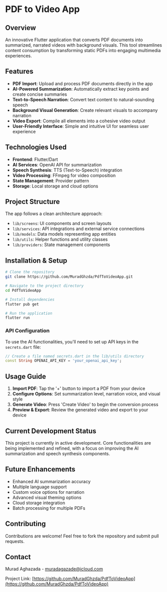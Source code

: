 # PDF to Video App

## Overview
An innovative Flutter application that converts PDF documents into summarized, narrated videos with background visuals. This tool streamlines content consumption by transforming static PDFs into engaging multimedia experiences.

## Features
- **PDF Import**: Upload and process PDF documents directly in the app
- **AI-Powered Summarization**: Automatically extract key points and create concise summaries
- **Text-to-Speech Narration**: Convert text content to natural-sounding speech
- **Background Visual Generation**: Create relevant visuals to accompany narration
- **Video Export**: Compile all elements into a cohesive video output
- **User-Friendly Interface**: Simple and intuitive UI for seamless user experience

## Technologies Used
- **Frontend**: Flutter/Dart
- **AI Services**: OpenAI API for summarization
- **Speech Synthesis**: TTS (Text-to-Speech) integration
- **Video Processing**: FFmpeg for video composition
- **State Management**: Provider pattern
- **Storage**: Local storage and cloud options

## Project Structure
The app follows a clean architecture approach:
- `lib/screens`: UI components and screen layouts
- `lib/services`: API integrations and external service connections
- `lib/models`: Data models representing app entities
- `lib/utils`: Helper functions and utility classes
- `lib/providers`: State management components

## Installation & Setup
```bash
# Clone the repository
git clone https://github.com/MuradGhzda/PdfToVideoApp.git

# Navigate to the project directory
cd PdfToVideoApp

# Install dependencies
flutter pub get

# Run the application
flutter run
```

### API Configuration
To use the AI functionalities, you'll need to set up API keys in the `secrets.dart` file:
```dart
// Create a file named secrets.dart in the lib/utils directory
const String OPENAI_API_KEY = 'your_openai_api_key';
```

## Usage Guide
1. **Import PDF**: Tap the '+' button to import a PDF from your device
2. **Configure Options**: Set summarization level, narration voice, and visual style
3. **Generate Video**: Press 'Create Video' to begin the conversion process
4. **Preview & Export**: Review the generated video and export to your device

## Current Development Status
This project is currently in active development. Core functionalities are being implemented and refined, with a focus on improving the AI summarization and speech synthesis components.

## Future Enhancements
- Enhanced AI summarization accuracy
- Multiple language support
- Custom voice options for narration
- Advanced visual theming options
- Cloud storage integration
- Batch processing for multiple PDFs

## Contributing
Contributions are welcome! Feel free to fork the repository and submit pull requests.

## Contact
Murad Aghazada - muradagazade@icloud.com

Project Link: [https://github.com/MuradGhzda/PdfToVideoApp](https://github.com/MuradGhzda/PdfToVideoApp)
